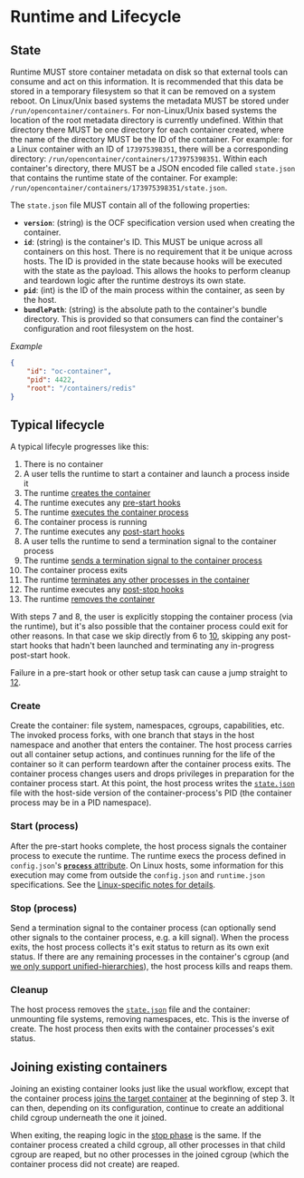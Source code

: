 # Runtime and Lifecycle

## State

Runtime MUST store container metadata on disk so that external tools can consume and act on this information.
It is recommended that this data be stored in a temporary filesystem so that it can be removed on a system reboot.
On Linux/Unix based systems the metadata MUST be stored under `/run/opencontainer/containers`.
For non-Linux/Unix based systems the location of the root metadata directory is currently undefined.
Within that directory there MUST be one directory for each container created, where the name of the directory MUST be the ID of the container.
For example: for a Linux container with an ID of `173975398351`, there will be a corresponding directory: `/run/opencontainer/containers/173975398351`.
Within each container's directory, there MUST be a JSON encoded file called `state.json` that contains the runtime state of the container.
For example: `/run/opencontainer/containers/173975398351/state.json`.

The `state.json` file MUST contain all of the following properties:

* **`version`**: (string) is the OCF specification version used when creating the container.
* **`id`**: (string) is the container's ID.
This MUST be unique across all containers on this host.
There is no requirement that it be unique across hosts.
The ID is provided in the state because hooks will be executed with the state as the payload.
This allows the hooks to perform cleanup and teardown logic after the runtime destroys its own state.
* **`pid`**: (int) is the ID of the main process within the container, as seen by the host.
* **`bundlePath`**: (string) is the absolute path to the container's bundle directory.
This is provided so that consumers can find the container's configuration and root filesystem on the host.

*Example*

```json
{
    "id": "oc-container",
    "pid": 4422,
    "root": "/containers/redis"
}
```

## Typical lifecycle

A typical lifecyle progresses like this:

1. There is no container
2. A user tells the runtime to start a container and launch a process inside it
3. The runtime [creates the container](#create)
4. The runtime executes any [pre-start hooks](runtime-config.md#pre-start)
5. The runtime [executes the container process](#start-process)
6. The container process is running
7. The runtime executes any [post-start hooks](runtime-config.md#post-start)
8. A user tells the runtime to send a termination signal to the container process
9. The runtime [sends a termination signal to the container process](#stop-process)
10. The container process exits
11. The runtime [terminates any other processes in the container](#stop-process)
12. The runtime executes any [post-stop hooks](runtime-config.md#post-stop)
13. The runtime [removes the container](#cleanup)

With steps 7 and 8, the user is explicitly stopping the container process (via the runtime), but it's also possible that the container process could exit for other reasons.
In that case we skip directly from 6 to [10](#stop-process), skipping any post-start hooks that hadn't been launched and terminating any in-progress post-start hook.

Failure in a pre-start hook or other setup task can cause a jump straight to [12](runtime-config.md#post-stop).

### Create

Create the container: file system, namespaces, cgroups, capabilities, etc.
The invoked process forks, with one branch that stays in the host namespace and another that enters the container.
The host process carries out all container setup actions, and continues running for the life of the container so it can perform teardown after the container process exits.
The container process changes users and drops privileges in preparation for the container process start.
At this point, the host process writes the [`state.json`](#state) file with the host-side version of the container-process's PID (the container process may be in a PID namespace).

### Start (process)

After the pre-start hooks complete, the host process signals the container process to execute the runtime.
The runtime execs the process defined in `config.json`'s [**`process`** attribute](config.md#process-configuration).
On Linux hosts, some information for this execution may come from outside the `config.json` and `runtime.json` specifications.
See the [Linux-specific notes for details](runtime-linux.md#file-descriptors).

### Stop (process)

Send a termination signal to the container process (can optionally send other signals to the container process, e.g. a kill signal).
When the process exits, the host process collects it's exit status to return as its own exit status.
If there are any remaining processes in the container's cgroup (and [we only support unified-hierarchies](runtime-config-linux.md#control-groups)), the host process kills and reaps them.

### Cleanup

The host process removes the [`state.json`](#state) file and the container: unmounting file systems, removing namespaces, etc.
This is the inverse of create.
The host process then exits with the container processes's exit status.

## Joining existing containers

Joining an existing container looks just like the usual workflow, except that the container process [joins the target container](runtime-config-linux.md#control-groups) at the beginning of step 3.
It can then, depending on its configuration, continue to create an additional child cgroup underneath the one it joined.

When exiting, the reaping logic in the [stop phase](#stop-process) is the same.
If the container process created a child cgroup, all other processes in that child cgroup are reaped, but no other processes in the joined cgroup (which the container process did not create) are reaped.
